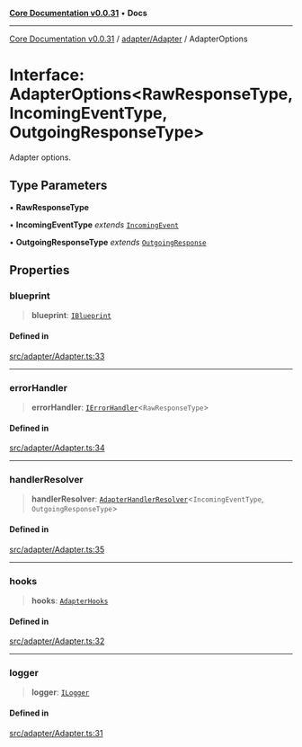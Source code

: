 [**Core Documentation v0.0.31**](../../../README.md) • **Docs**

***

[Core Documentation v0.0.31](../../../modules.md) / [adapter/Adapter](../README.md) / AdapterOptions

# Interface: AdapterOptions\<RawResponseType, IncomingEventType, OutgoingResponseType\>

Adapter options.

## Type Parameters

• **RawResponseType**

• **IncomingEventType** *extends* [`IncomingEvent`](../../../events/IncomingEvent/classes/IncomingEvent.md)

• **OutgoingResponseType** *extends* [`OutgoingResponse`](../../../events/OutgoingResponse/classes/OutgoingResponse.md)

## Properties

### blueprint

> **blueprint**: [`IBlueprint`](../../../definitions/type-aliases/IBlueprint.md)

#### Defined in

[src/adapter/Adapter.ts:33](https://github.com/stonemjs/core/blob/a25677efd9a5f5a45cc90fda3ed3e87df97e6124/src/adapter/Adapter.ts#L33)

***

### errorHandler

> **errorHandler**: [`IErrorHandler`](../../../definitions/interfaces/IErrorHandler.md)\<`RawResponseType`\>

#### Defined in

[src/adapter/Adapter.ts:34](https://github.com/stonemjs/core/blob/a25677efd9a5f5a45cc90fda3ed3e87df97e6124/src/adapter/Adapter.ts#L34)

***

### handlerResolver

> **handlerResolver**: [`AdapterHandlerResolver`](../../../definitions/type-aliases/AdapterHandlerResolver.md)\<`IncomingEventType`, `OutgoingResponseType`\>

#### Defined in

[src/adapter/Adapter.ts:35](https://github.com/stonemjs/core/blob/a25677efd9a5f5a45cc90fda3ed3e87df97e6124/src/adapter/Adapter.ts#L35)

***

### hooks

> **hooks**: [`AdapterHooks`](../../../definitions/interfaces/AdapterHooks.md)

#### Defined in

[src/adapter/Adapter.ts:32](https://github.com/stonemjs/core/blob/a25677efd9a5f5a45cc90fda3ed3e87df97e6124/src/adapter/Adapter.ts#L32)

***

### logger

> **logger**: [`ILogger`](../../../definitions/interfaces/ILogger.md)

#### Defined in

[src/adapter/Adapter.ts:31](https://github.com/stonemjs/core/blob/a25677efd9a5f5a45cc90fda3ed3e87df97e6124/src/adapter/Adapter.ts#L31)
